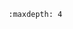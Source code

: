 
<!-- used for displaying doctree when selecting file -->
```{toctree}
:maxdepth: 4
```

```{include} ../tests/functional/README-functional.md
```
